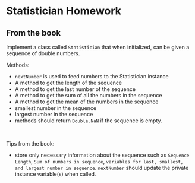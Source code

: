 # Statistician Homework

## From the book

Implement a class called `Statistician` that when initialized, can be given a sequence of double numbers.

Methods:

- `nextNumber` is used to feed numbers to the Statistician instance
- A method to get the length of the sequence
- A method to get the last number of the sequence
- A method to get the sum of all the numbers in the sequence
- A method to get the mean of the numbers in the sequence
- smallest number in the sequence
- largest number in the sequence
- methods should return `Double.NaN` if the sequence is empty.

<br>

Tips from the book:

- store only necessary information about the sequence such as `Sequence Length`, `Sum of numbers in sequence`, `variables for last, smallest, and largest number in sequence`. `nextNumber` should update the private instance variable(s) when called.
